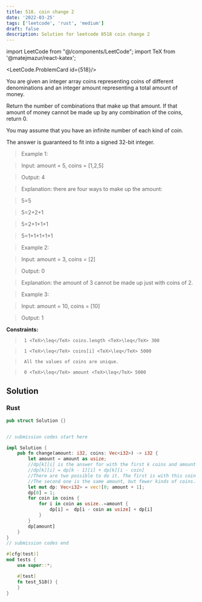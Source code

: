 ```yaml
---
title: 518. coin change 2
date: '2022-03-25'
tags: ['leetcode', 'rust', 'medium']
draft: false
description: Solution for leetcode 0518 coin change 2
---
```

import LeetCode from "@/components/LeetCode";
import TeX from '@matejmazur/react-katex';

<LeetCode.ProblemCard id={518}/>
 

  You are given an integer array coins representing coins of different denominations and an integer amount representing a total amount of money.

  Return the number of combinations that make up that amount. If that amount of money cannot be made up by any combination of the coins, return 0.

  You may assume that you have an infinite number of each kind of coin.

  The answer is guaranteed to fit into a signed 32-bit integer.

   

 >   Example 1:

  

 >   Input: amount <TeX>=</TeX> 5, coins <TeX>=</TeX> [1,2,5]

 >   Output: 4

 >   Explanation: there are four ways to make up the amount:

 >   5<TeX>=</TeX>5

 >   5<TeX>=</TeX>2+2+1

 >   5<TeX>=</TeX>2+1+1+1

 >   5<TeX>=</TeX>1+1+1+1+1

  

 >   Example 2:

  

 >   Input: amount <TeX>=</TeX> 3, coins <TeX>=</TeX> [2]

 >   Output: 0

 >   Explanation: the amount of 3 cannot be made up just with coins of 2.

  

 >   Example 3:

  

 >   Input: amount <TeX>=</TeX> 10, coins <TeX>=</TeX> [10]

 >   Output: 1

  

   

  **Constraints:**

  

 >   	1 <TeX>\leq</TeX> coins.length <TeX>\leq</TeX> 300

 >   	1 <TeX>\leq</TeX> coins[i] <TeX>\leq</TeX> 5000

 >   	All the values of coins are unique.

 >   	0 <TeX>\leq</TeX> amount <TeX>\leq</TeX> 5000


## Solution
### Rust
```rust
pub struct Solution {}


// submission codes start here

impl Solution {
    pub fn change(amount: i32, coins: Vec<i32>) -> i32 {
        let amount = amount as usize;
        //dp[k][i] is the answer for with the first k coins and amount i
        //dp[k][i] = dp[k - 1][i] + dp[k][i - coin] 
        //There are two possible to do it. The first is with this coin but less amount. 
        //The second one is the same amount, but fewer kinds of coins. 
        let mut dp: Vec<i32> = vec![0; amount + 1];
        dp[0] = 1;
        for coin in coins {
            for i in coin as usize..=amount {
                dp[i] =  dp[i - coin as usize] + dp[i]           
            }
        }
        dp[amount]
    }
}
// submission codes end

#[cfg(test)]
mod tests {
    use super::*;

    #[test]
    fn test_518() {
    }
}

```
